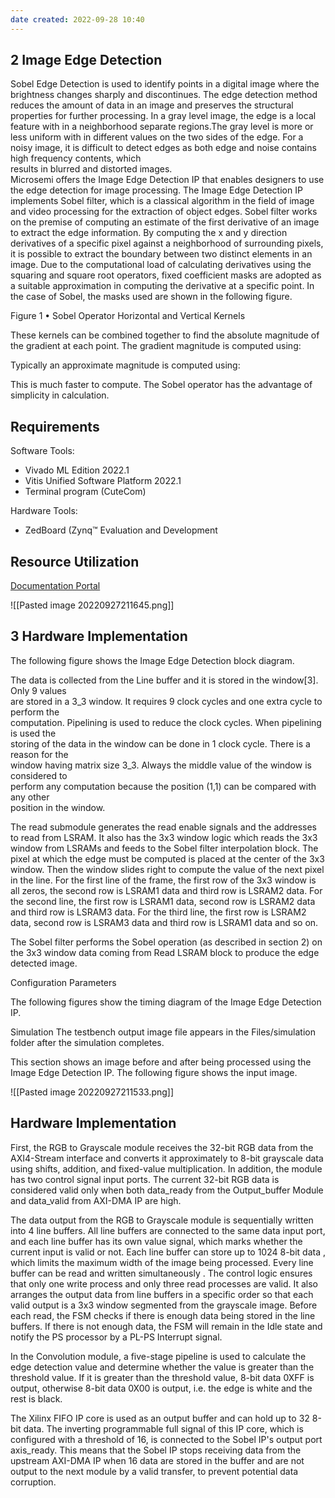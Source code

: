 ```yaml
---
date created: 2022-09-28 10:40
---
```


## 2 Image Edge Detection

Sobel Edge Detection is used to identify points in a digital image where the brightness changes sharply and discontinues. The  edge detection method reduces the amount of data in an image and preserves the structural properties  for further processing. In a gray level image, the edge is a local feature with in a neighborhood separate regions.The gray level is more or less uniform with in different values on the two sides of the edge. For a  noisy image, it is difficult to detect edges as both edge and noise contains high frequency contents, which\
results in blurred and distorted images.\
Microsemi offers the Image Edge Detection IP that enables designers to use the edge detection for image processing.
The Image Edge Detection IP implements Sobel filter, which is a classical algorithm in the field of image  and video processing for the extraction of object edges. Sobel filter works on the premise of computing  an estimate of the first derivative of an image to extract the edge information. By computing the x and y  direction derivatives of a specific pixel against a neighborhood of surrounding pixels, it is possible to  extract the boundary between two distinct elements in an image. Due to the computational load of calculating derivatives using the squaring and square root operators, fixed coefficient masks are adopted  as a suitable approximation in computing the derivative at a specific point. In the case of Sobel, the  masks used are shown in the following figure.

Figure 1 • Sobel Operator Horizontal and Vertical Kernels

These kernels can be combined together to find the absolute magnitude of the gradient at each point.
The gradient magnitude is computed using:

Typically an approximate magnitude is computed using:

This is much faster to compute. The Sobel operator has the advantage of simplicity in calculation.

## Requirements

Software Tools:

- Vivado ML Edition  2022.1
- Vitis Unified Software Platform 2022.1
- Terminal program (CuteCom)

Hardware Tools:

- ZedBoard (Zynq™ Evaluation and Development

## Resource Utilization

[Documentation Portal](https://docs.xilinx.com/v/u/en-US/xapp890-zynq-sobel-vivado-hls)

![[Pasted image 20220927211645.png]]

## 3 Hardware Implementation

The following figure shows the Image Edge Detection block diagram.

The data is collected from the Line buffer and it is stored in the window[3]. Only 9 values\
are stored in a 3_3 window. It requires 9 clock cycles and one extra cycle to perform the\
computation. Pipelining is used to reduce the clock cycles. When pipelining is used the\
storing of the data in the window can be done in 1 clock cycle. There is a reason for the\
window having matrix size 3_3. Always the middle value of the window is considered to\
perform any computation because the position (1,1) can be compared with any other\
position in the window.

The read submodule generates the read enable signals and the addresses to read from LSRAM. It also
has the 3x3 window logic which reads the 3x3 window from LSRAMs and feeds to the Sobel filter
interpolation block. The pixel at which the edge must be computed is placed at the center of the 3x3
window. Then the window slides right to compute the value of the next pixel in the line.
For the first line of the frame, the first row of the 3x3 window is all zeros, the second row is LSRAM1 data
and third row is LSRAM2 data. For the second line, the first row is LSRAM1 data, second row is LSRAM2
data and third row is LSRAM3 data. For the third line, the first row is LSRAM2 data, second row is
LSRAM3 data and third row is LSRAM1 data and so on.

The Sobel filter performs the Sobel operation (as described in section 2) on the 3x3 window data coming
from Read LSRAM block to produce the edge detected image.

Configuration Parameters

The following figures show the timing diagram of the Image Edge Detection IP.

Simulation
The testbench output image file appears in the Files/simulation folder after the simulation
completes.

This section shows an image before and after being processed using the Image Edge Detection IP.
The following figure shows the input image.

![[Pasted image 20220927211533.png]]

## Hardware Implementation
First, the RGB to Grayscale module receives the 32-bit RGB data from the AXI4-Stream interface and converts it approximately to 8-bit grayscale data using shifts, addition, and fixed-value multiplication. In addition, the module has two control signal input ports. The current 32-bit RGB data is considered valid only when both data_ready from the Output_buffer Module and data_valid from AXI-DMA IP are high.

The data output from the RGB to Grayscale module is sequentially written into 4 line buffers. All line buffers are connected to the same data input port, and each line buffer has its own value signal, which marks whether the current input is valid or not. Each line buffer can store up to 1024 8-bit data , which limits the maximum width of the image being processed. Every line buffer can be read and written simultaneously . The control logic ensures that only one write process and only three read processes are valid. It also arranges the output data from line buffers in a specific order so that each valid output is a 3x3 window segmented from the grayscale image. Before each read, the FSM checks if there is enough data being stored in the line buffers. If there is not enough data, the FSM will remain in the Idle state and notify the PS processor by a PL-PS Interrupt signal.

In the Convolution module, a five-stage pipeline is used to calculate the edge detection value and determine whether the value is greater than the threshold value. If it is greater than the threshold value, 8-bit data 0XFF is output, otherwise 8-bit data 0X00 is output, i.e. the edge is white and the rest is black.

The Xilinx FIFO IP core is used as an output buffer and can hold up to 32 8-bit data. The inverting programmable full signal of this IP core, which is configured with a threshold of 16, is connected to the Sobel IP's output port axis_ready. This means that the Sobel IP stops receiving data from the upstream AXI-DMA IP when 16 data are stored in the buffer and are not output to the next module by a valid transfer, to prevent potential data corruption.